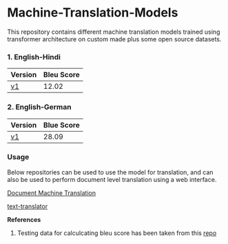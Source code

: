 # Machine-Translation-Models

This repository contains different machine translation models trained using transformer architecture on custom made plus some open source datasets.

### 1. English-Hindi

| Version       | Bleu Score    |
| ------------- | ------------- |
|     [v1](https://github.com/srijan14/Machine-Translation-Models/tree/master/eng-hin/v1)        |     12.02     |


### 2. English-German

| Version       | Blue Score    |
| ------------- | ------------- |
|     [v1](https://github.com/srijan14/Machine-Translation-Models/tree/master/eng-ger/v1)        |     28.09     |


### **Usage**

Below repositories can be used to use the model for translation, and can also be used to perform document level translation using a web interface.

[Document Machine Translation](https://github.com/srijan14/Document-Machine-Translation)

[text-translator](https://pypi.org/project/text-translator/)


**References**

1. Testing data for calculcating bleu score has been taken from this [repo](https://github.com/joshua-decoder/indian-parallel-corpora)
